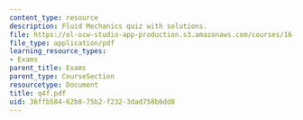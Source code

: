 ```yaml
---
content_type: resource
description: Fluid Mechanics quiz with solutions.
file: https://ol-ocw-studio-app-production.s3.amazonaws.com/courses/16-01-unified-engineering-i-ii-iii-iv-fall-2005-spring-2006/36ffb58462b875b2f2323dad758b6dd8_q4f.pdf
file_type: application/pdf
learning_resource_types:
- Exams
parent_title: Exams
parent_type: CourseSection
resourcetype: Document
title: q4f.pdf
uid: 36ffb584-62b8-75b2-f232-3dad758b6dd8
---
```

